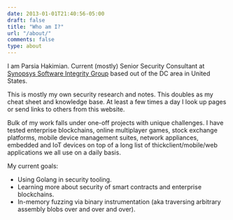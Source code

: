 ```yaml
---
date: 2013-01-01T21:40:56-05:00
draft: false
title: "Who am I?"
url: "/about/"
comments: false
type: about
---
```


I am Parsia Hakimian. Current (mostly) Senior Security Consultant at [Synopsys Software Integrity Group](https://www.synopsys.com/software-integrity.html) based out of the DC area in United States.

This is mostly my own security research and notes. This doubles as my cheat sheet and knowledge base. At least a few times a day I look up pages or send links to others from this website.

Bulk of my work falls under one-off projects with unique challenges. I have tested enterprise blockchains, online multiplayer games, stock exchange platforms, mobile device management suites, network appliances, embedded and IoT devices on top of a long list of thickclient/mobile/web applications we all use on a daily basis.

My current goals:

- Using Golang in security tooling.
- Learning more about security of smart contracts and enterprise blockchains.
- In-memory fuzzing via binary instrumentation (aka traversing arbitrary assembly blobs over and over and over).
